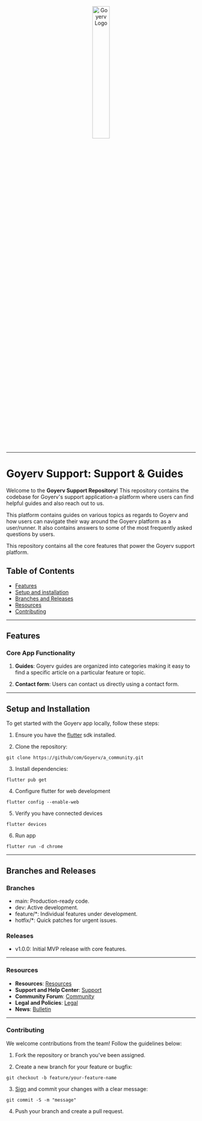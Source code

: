<!-- Copyright (c) 2022 Goyerv Ltd. All rights reserved. -->
<!-- Author: Emmanuel Okorafor -->







<div align="center">
  <img src="assets/favicons/goyerv_icon.ico" width="30%" alt="Goyerv Logo" />
</div>


<hr>


# Goyerv Support: Support & Guides

Welcome to the **Goyerv Support Repository**! This repository contains the codebase for Goyerv's support application-a platform where users can find helpful guides and also reach out to us. 

This platform contains guides on various topics as regards to Goyerv and how users can navigate their way around the Goyerv platform as a user/runner. It also contains answers to some of the most frequently asked questions by users.

This repository contains all the core features that power the Goyerv support platform.


## Table of Contents
- [Features](#features)
- [Setup and installation](#setup-and-installation)
- [Branches and Releases](#branches-and-releases)
- [Resources](#resources)
- [Contributing](#contributing)

---

## Features


### Core App Functionality

1. **Guides**: Goyerv guides are organized into categories making it easy to find a specific article on a particular feature or topic.

2. **Contact form**: Users can contact us directly using a contact form.

---

## Setup and Installation
To get started with the Goyerv app locally, follow these steps:

1. Ensure you have the [flutter](https://www.flutter.dev) sdk installed.

2. Clone the repository:
```console
git clone https://github/com/Goyerv/a_community.git
```

3. Install dependencies:
```console
flutter pub get
```

4. Configure flutter for web development
```console
flutter config --enable-web
```

5. Verify you have connected devices
```console
flutter devices
```

6. Run app
```console
flutter run -d chrome
```

---

## Branches and Releases


### Branches
- main: Production-ready code.
- dev: Active development.
- feature/*: Individual features under development.
- hotfix/*: Quick patches for urgent issues.

### Releases
- v1.0.0: Initial MVP release with core features.

---


### Resources
- **Resources**: [Resources](https://resources.goyerv.com)
- **Support and Help Center**: [Support](https://support.goyerv.com)
- **Community Forum**: [Community](https://community.goyerv.com)
- **Legal and Policies**: [Legal](https://legal.goyerv.com)
- **News**: [Bulletin](https://bulletin.goyerv.com)


---


### Contributing

We welcome contributions from the team! Follow the guidelines below:

1. Fork the repository or branch you've been assigned.

2. Create a new branch for your feature or bugfix:
```console
git checkout -b feature/your-feature-name
```

3. [Sign](https://docs.github.com/en/authentication/managing-commit-signature-verification/signing-commits) and commit your changes with a clear message:
```console
git commit -S -m "message"
```

4. Push your branch and create a pull request.


